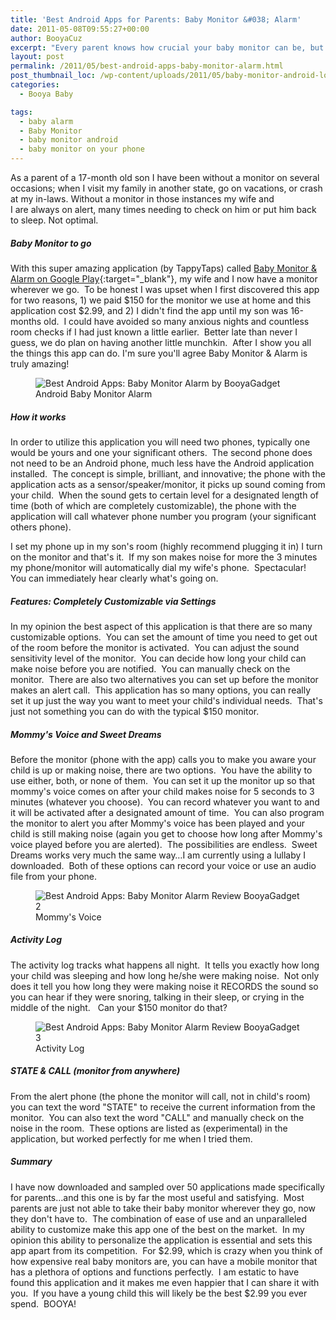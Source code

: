```yaml
---
title: 'Best Android Apps for Parents: Baby Monitor &#038; Alarm'
date: 2011-05-08T09:55:27+00:00
author: BooyaCuz
excerpt: "Every parent knows how crucial your baby monitor can be, but you can't take it with you everywhere you go."
layout: post
permalink: /2011/05/best-android-apps-baby-monitor-alarm.html
post_thumbnail_loc: /wp-content/uploads/2011/05/baby-monitor-android-logo-booya-gadget-thumb.jpg
categories:
  - Booya Baby

tags:
  - baby alarm
  - Baby Monitor
  - baby monitor android
  - baby monitor on your phone
---
```

As a parent of a 17-month old son I have been without a monitor on several occasions; when I visit my family in another state, go on vacations, or crash at my in-laws. Without a monitor in those instances my wife and I are always on alert, many times needing to check on him or put him back to sleep. Not optimal.

##### Baby Monitor to go

With this super amazing application (by TappyTaps) called [Baby Monitor & Alarm on Google Play](https://play.google.com/store/apps/details?id=com.tappytaps.android.babymonitoralarm.full){:target="_blank"}, my wife and I now have a monitor wherever we go.  To be honest I was upset when I first discovered this app for two reasons, 1) we paid $150 for the monitor we use at home and this application cost $2.99, and 2) I didn't find the app until my son was 16-months old.  I could have avoided so many anxious nights and countless room checks if I had just known a little earlier.  Better late than never I guess, we do plan on having another little munchkin.  After I show you all the things this app can do. I'm sure you'll agree Baby Monitor & Alarm is truly amazing!

<figure>
    <img src="{{ site.cdn-url }}/wp-content/uploads/2011/05/baby-monitor-android-mommys-voice-booya-gadget.jpg" 
         alt="Best Android Apps: Baby Monitor Alarm by BooyaGadget" title="Android Baby Monitor Alarm">
	<figcaption>Android Baby Monitor Alarm</figcaption>
</figure>

##### How it works

In order to utilize this application you will need two phones, typically one would be yours and one your significant others.  The second phone does not need to be an Android phone, much less have the Android application installed.  The concept is simple, brilliant, and innovative; the phone with the application acts as a sensor/speaker/monitor, it picks up sound coming from your child.  When the sound gets to certain level for a designated length of time (both of which are completely customizable), the phone with the application will call whatever phone number you program (your significant others phone).

I set my phone up in my son's room (highly recommend plugging it in) I turn on the monitor and that's it.  If my son makes noise for more the 3 minutes my phone/monitor will automatically dial my wife's phone.  Spectacular!  You can immediately hear clearly what's going on.

##### Features: Completely Customizable via Settings

In my opinion the best aspect of this application is that there are so many customizable options.  You can set the amount of time you need to get out of the room before the monitor is activated.  You can adjust the sound sensitivity level of the monitor.  You can decide how long your child can make noise before you are notified.  You can manually check on the monitor.  There are also two alternatives you can set up before the monitor makes an alert call.  This application has so many options, you can really set it up just the way you want to meet your child's individual needs.  That's just not something you can do with the typical $150 monitor.

##### Mommy's Voice and Sweet Dreams

Before the monitor (phone with the app) calls you to make you aware your child is up or making noise, there are two options.  You have the ability to use either, both, or none of them.  You can set it up the monitor up so that mommy's voice comes on after your child makes noise for 5 seconds to 3 minutes (whatever you choose).  You can record whatever you want to and it will be activated after a designated amount of time.  You can also program the monitor to alert you after Mommy's voice has been played and your child is still making noise (again you get to choose how long after Mommy's voice played before you are alerted).  The possibilities are endless.  Sweet Dreams works very much the same way…I am currently using a lullaby I downloaded.  Both of these options can record your voice or use an audio file from your phone.

<figure>
    <img src="{{ site.cdn-url }}/wp-content/uploads/2011/05/baby-monitor-android-mommys-voice2-booya-gadget.jpg" 
         alt="Best Android Apps: Baby Monitor Alarm Review BooyaGadget 2" title="Mommy's Voice">
	<figcaption>Mommy's Voice</figcaption>
</figure>

##### Activity Log

The activity log tracks what happens all night.  It tells you exactly how long your child was sleeping and how long he/she were making noise.  Not only does it tell you how long they were making noise it RECORDS the sound so you can hear if they were snoring, talking in their sleep, or crying in the middle of the night.   Can your $150 monitor do that?

<figure>
    <img src="{{ site.cdn-url }}/wp-content/uploads/2011/05/baby-monitor-android-3-activity-log.jpg" 
         alt="Best Android Apps: Baby Monitor Alarm Review BooyaGadget 3" title="Activity Log">
	<figcaption>Activity Log</figcaption>
</figure>

##### STATE & CALL (monitor from anywhere)

From the alert phone (the phone the monitor will call, not in child's room) you can text the word "STATE" to receive the current information from the monitor.  You can also text the word "CALL" and manually check on the noise in the room.  These options are listed as (experimental) in the application, but worked perfectly for me when I tried them.

##### Summary

I have now downloaded and sampled over 50 applications made specifically for parents…and this one is by far the most useful and satisfying.  Most parents are just not able to take their baby monitor wherever they go, now they don't have to.  The combination of ease of use and an unparalleled ability to customize make this app one of the best on the market.  In my opinion this ability to personalize the application is essential and sets this app apart from its competition.  For $2.99, which is crazy when you think of how expensive real baby monitors are, you can have a mobile monitor that has a plethora of options and functions perfectly.  I am estatic to have found this application and it makes me even happier that I can share it with you.  If you have a young child this will likely be the best $2.99 you ever spend.  BOOYA!